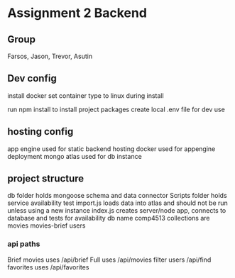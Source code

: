 # Assignment 2 Backend
## Group
Farsos, Jason, Trevor, Asutin

## Dev config
install docker
set container type to linux during install

run npm install to install project packages 
create local .env file for dev use



## hosting config
app engine used for static backend hosting
docker used for appengine deployment
mongo atlas used for db instance


## project structure
db folder holds mongoose schema and data connector
Scripts folder holds service availability test
import.js loads data into atlas and should not be run unless using a new instance
index.js creates server/node app, connects to database and tests for availability
db name
    comp4513
collections are 
    movies
    movies-brief
    users

### api paths
Brief movies uses /api/brief
Full uses /api/movies
filter users /api/find
favorites uses /api/favorites




